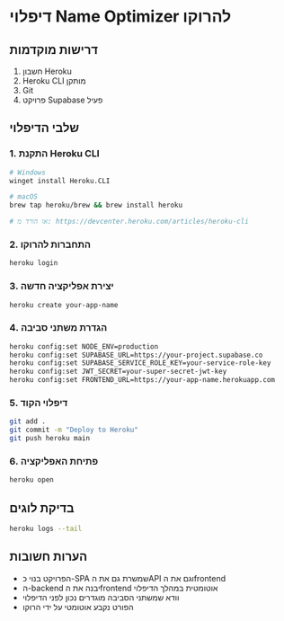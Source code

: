 # דיפלוי Name Optimizer להרוקו

## דרישות מוקדמות

1. חשבון Heroku
2. Heroku CLI מותקן
3. Git
4. פרויקט Supabase פעיל

## שלבי הדיפלוי

### 1. התקנת Heroku CLI

```bash
# Windows
winget install Heroku.CLI

# macOS
brew tap heroku/brew && brew install heroku

# או הורד מ: https://devcenter.heroku.com/articles/heroku-cli
```

### 2. התחברות להרוקו

```bash
heroku login
```

### 3. יצירת אפליקציה חדשה

```bash
heroku create your-app-name
```

### 4. הגדרת משתני סביבה

```bash
heroku config:set NODE_ENV=production
heroku config:set SUPABASE_URL=https://your-project.supabase.co
heroku config:set SUPABASE_SERVICE_ROLE_KEY=your-service-role-key
heroku config:set JWT_SECRET=your-super-secret-jwt-key
heroku config:set FRONTEND_URL=https://your-app-name.herokuapp.com
```

### 5. דיפלוי הקוד

```bash
git add .
git commit -m "Deploy to Heroku"
git push heroku main
```

### 6. פתיחת האפליקציה

```bash
heroku open
```

## בדיקת לוגים

```bash
heroku logs --tail
```

## הערות חשובות

- הפרויקט בנוי כ-SPA שמשרת גם את הAPI וגם את הfrontend
- ה-backend יבנה את הfrontend אוטומטית במהלך הדיפלוי
- וודא שמשתני הסביבה מוגדרים נכון לפני הדיפלוי
- הפורט נקבע אוטומטי על ידי הרוקו
